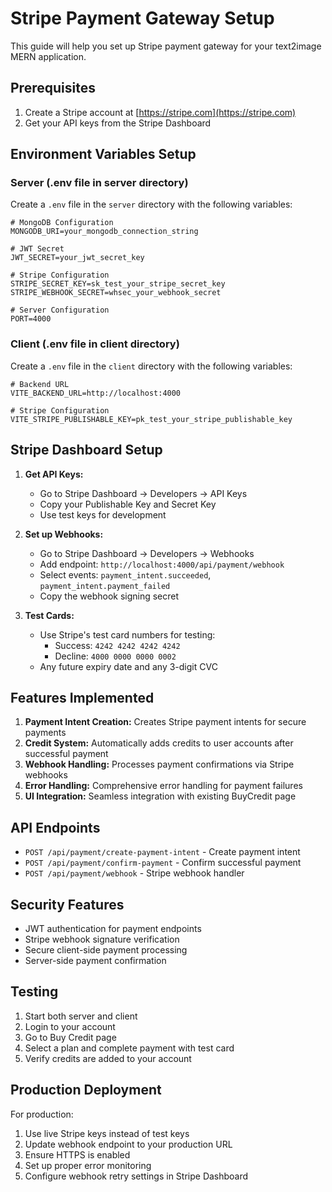 # Stripe Payment Gateway Setup

This guide will help you set up Stripe payment gateway for your text2image MERN application.

## Prerequisites

1. Create a Stripe account at [https://stripe.com](https://stripe.com)
2. Get your API keys from the Stripe Dashboard

## Environment Variables Setup

### Server (.env file in server directory)

Create a `.env` file in the `server` directory with the following variables:

```env
# MongoDB Configuration
MONGODB_URI=your_mongodb_connection_string

# JWT Secret
JWT_SECRET=your_jwt_secret_key

# Stripe Configuration
STRIPE_SECRET_KEY=sk_test_your_stripe_secret_key
STRIPE_WEBHOOK_SECRET=whsec_your_webhook_secret

# Server Configuration
PORT=4000
```

### Client (.env file in client directory)

Create a `.env` file in the `client` directory with the following variables:

```env
# Backend URL
VITE_BACKEND_URL=http://localhost:4000

# Stripe Configuration
VITE_STRIPE_PUBLISHABLE_KEY=pk_test_your_stripe_publishable_key
```

## Stripe Dashboard Setup

1. **Get API Keys:**
   - Go to Stripe Dashboard → Developers → API Keys
   - Copy your Publishable Key and Secret Key
   - Use test keys for development

2. **Set up Webhooks:**
   - Go to Stripe Dashboard → Developers → Webhooks
   - Add endpoint: `http://localhost:4000/api/payment/webhook`
   - Select events: `payment_intent.succeeded`, `payment_intent.payment_failed`
   - Copy the webhook signing secret

3. **Test Cards:**
   - Use Stripe's test card numbers for testing:
     - Success: `4242 4242 4242 4242`
     - Decline: `4000 0000 0000 0002`
   - Any future expiry date and any 3-digit CVC

## Features Implemented

1. **Payment Intent Creation:** Creates Stripe payment intents for secure payments
2. **Credit System:** Automatically adds credits to user accounts after successful payment
3. **Webhook Handling:** Processes payment confirmations via Stripe webhooks
4. **Error Handling:** Comprehensive error handling for payment failures
5. **UI Integration:** Seamless integration with existing BuyCredit page

## API Endpoints

- `POST /api/payment/create-payment-intent` - Create payment intent
- `POST /api/payment/confirm-payment` - Confirm successful payment
- `POST /api/payment/webhook` - Stripe webhook handler

## Security Features

- JWT authentication for payment endpoints
- Stripe webhook signature verification
- Secure client-side payment processing
- Server-side payment confirmation

## Testing

1. Start both server and client
2. Login to your account
3. Go to Buy Credit page
4. Select a plan and complete payment with test card
5. Verify credits are added to your account

## Production Deployment

For production:
1. Use live Stripe keys instead of test keys
2. Update webhook endpoint to your production URL
3. Ensure HTTPS is enabled
4. Set up proper error monitoring
5. Configure webhook retry settings in Stripe Dashboard 